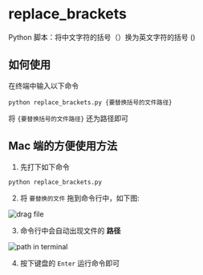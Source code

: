 # replace_brackets
Python 脚本：将中文字符的括号（）换为英文字符的括号 ()
## 如何使用

在终端中输入以下命令
```
python replace_brackets.py {要替换括号的文件路径}
```
将 `{要替换括号的文件路径}` 还为路径即可

## Mac 端的方便使用方法

1. 先打下如下命令
```
python replace_brackets.py
```

2. 将 `要替换的文件` 拖到命令行中，如下图:

![drag file](http://i4.buimg.com/567571/436efcbbcb9239f8.png)

3. 命令行中会自动出现文件的 **路径**

![path in terminal](http://i4.buimg.com/567571/19f1dc3d05effc66.png)

4. 按下键盘的 `Enter` 运行命令即可
